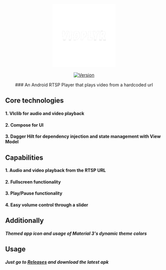 <div align="center">
  <img src="./readme-files/vidplyr-logo-transparent.png" alt="Vidplyr logo" width="200" height="200"/>

[![Version](https://badgen.net/github/release/Lyubo33/VidPlayer)](https://github.com/Lyubo33/VidPlayer/releases/tag/0.0.2)
</div>

<div align="center">
### An Android RTSP Player that plays video from a hardcoded url
</div>

## Core technologies
#### 1. Vlclib for audio and video playback
#### 2. Compose for UI
#### 3. Dagger Hilt for dependency injection and state management with View Model
## Capabilities
#### 1. Audio and video playback from the RTSP URL
#### 2. Fullscreen functionality
#### 3. Play/Pause functionality
#### 4. Easy volume control through a slider
## Additionally
##### Themed app icon and usage of Material 3's dynamic theme colors
## Usage
##### Just go to [Releases](https://github.com/Lyubo33/VidPlayer/releases) and download the latest apk


